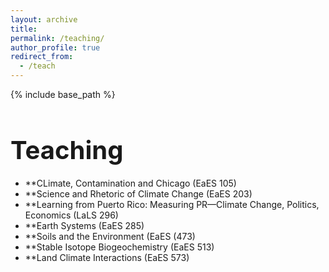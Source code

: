 ```yaml
---
layout: archive
title:
permalink: /teaching/
author_profile: true
redirect_from:
  - /teach
---
```


{% include base_path %}

<h1 style="font-size: 40px; font-weight: bold; margin-bottom: 0.5em;">Teaching</h1>

* **CLimate, Contamination and Chicago (EaES 105)
* **Science and Rhetoric of Climate Change (EaES 203)
* **Learning from Puerto Rico: Measuring PR—Climate Change, Politics, Economics (LaLS 296)
* **Earth Systems (EaES 285)
* **Soils and the Environment (EaES (473)
* **Stable Isotope Biogeochemistry (EaES 513)
* **Land Climate Interactions (EaES 573)

